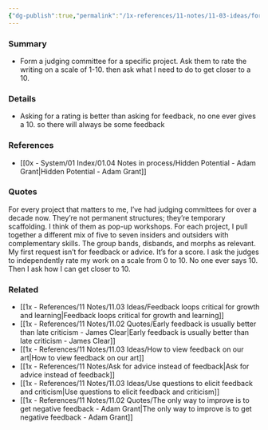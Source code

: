 ```yaml
---
{"dg-publish":true,"permalink":"/1x-references/11-notes/11-03-ideas/form-a-judging-committee-to-give-feedback-on-your-work/","title":"Form a judging committee to give feedback on your work","created":"2024-06-02T21:21:22.291+03:00","updated":"2024-06-03T08:59:37.169+03:00"}
---
```



### Summary
- Form a judging committee for a specific project. Ask them to rate the writing on a scale of 1-10. then ask what I need to do to get closer to a 10.

### Details
- Asking for a rating is better than asking for feedback, no one ever gives a 10. so there will always be some feedback

### References
- [[0x - System/01 Index/01.04 Notes in process/Hidden Potential - Adam Grant\|Hidden Potential - Adam Grant]]

### Quotes
For every project that matters to me, I’ve had judging committees for
over a decade now. They’re not permanent structures; they’re temporary scaffolding. I think of them as pop-up workshops. For each project, I pull together a different mix of five to seven insiders and outsiders with complementary skills. The group bands, disbands, and morphs as relevant. My first request isn’t for feedback or advice. It’s for a score. I ask the
judges to independently rate my work on a scale from 0 to 10. No one ever says 10. Then I ask how I can get closer to 10.

### Related
- [[1x - References/11 Notes/11.03 Ideas/Feedback loops critical for growth and learning\|Feedback loops critical for growth and learning]]
- [[1x - References/11 Notes/11.02 Quotes/Early feedback is usually better than late criticism - James Clear\|Early feedback is usually better than late criticism - James Clear]]
- [[1x - References/11 Notes/11.03 Ideas/How to view feedback on our art\|How to view feedback on our art]]
- [[1x - References/11 Notes/Ask for advice instead of feedback\|Ask for advice instead of feedback]]
- [[1x - References/11 Notes/11.03 Ideas/Use questions to elicit feedback and criticism\|Use questions to elicit feedback and criticism]]
- [[1x - References/11 Notes/11.02 Quotes/The only way to improve is to get negative feedback - Adam Grant\|The only way to improve is to get negative feedback - Adam Grant]]
